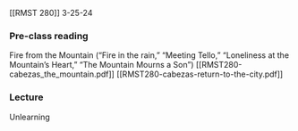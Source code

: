 [[RMST 280]]
3-25-24
### Pre-class reading
Fire from the Mountain (“Fire in the rain,” “Meeting Tello,” “Loneliness at the Mountain’s Heart,” “The Mountain Mourns a Son”)
[[RMST280-cabezas_the_mountain.pdf]]
[[RMST280-cabezas-return-to-the-city.pdf]]
### Lecture
Unlearning